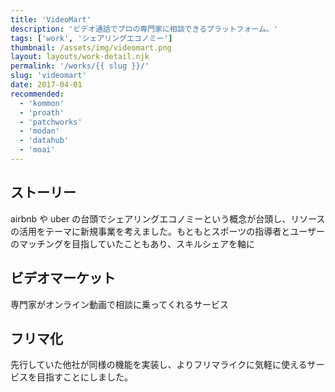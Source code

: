 ```yaml
---
title: 'VideoMart'
description: 'ビデオ通話でプロの専門家に相談できるプラットフォーム。'
tags: ['work', 'シェアリングエコノミー']
thumbnail: /assets/img/videomart.png
layout: layouts/work-detail.njk
permalink: '/works/{{ slug }}/'
slug: 'videomart'
date: 2017-04-01
recommended:
  - 'kommon'
  - 'proath'
  - 'patchworks'
  - 'modan'
  - 'datahub'
  - 'moai'
---
```


## ストーリー

airbnb や uber の台頭でシェアリングエコノミーという概念が台頭し、リソースの活用をテーマに新規事業を考えました。もともとスポーツの指導者とユーザーのマッチングを目指していたこともあり、スキルシェアを軸に

## ビデオマーケット

専門家がオンライン動画で相談に乗ってくれるサービス

## フリマ化

先行していた他社が同様の機能を実装し、よりフリマライクに気軽に使えるサービスを目指すことにしました。
